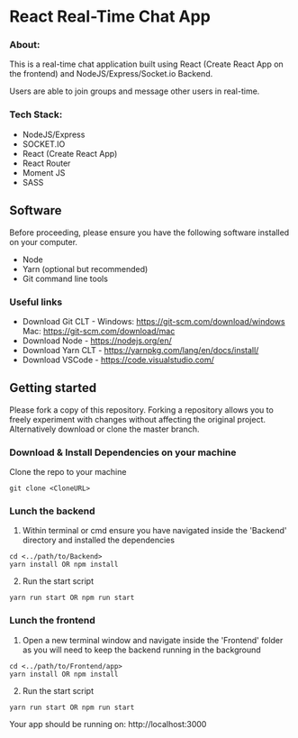 # React Real-Time Chat App

### About:

This is a real-time chat application built using React (Create React App on the frontend) and NodeJS/Express/Socket.io Backend.

Users are able to join groups and message other users in real-time.

### Tech Stack:

- NodeJS/Express
- SOCKET.IO
- React (Create React App)
- React Router
- Moment JS
- SASS

## Software

Before proceeding, please ensure you have the following software installed on your computer.

- Node
- Yarn (optional but recommended)
- Git command line tools

### Useful links

- Download Git CLT - Windows: https://git-scm.com/download/windows Mac: https://git-scm.com/download/mac
- Download Node - https://nodejs.org/en/
- Download Yarn CLT - https://yarnpkg.com/lang/en/docs/install/
- Download VSCode - https://code.visualstudio.com/

## Getting started

Please fork a copy of this repository. Forking a repository allows you to freely experiment with changes without affecting the original project. Alternatively download or clone the master branch.

### Download & Install Dependencies on your machine

Clone the repo to your machine

```
git clone <CloneURL>
```

### Lunch the backend

1. Within terminal or cmd ensure you have navigated inside the 'Backend' directory and installed the dependencies

```
cd <../path/to/Backend>
yarn install OR npm install
```

2. Run the start script

```
yarn run start OR npm run start
```

### Lunch the frontend

1. Open a new terminal window and navigate inside the 'Frontend' folder as you will need to keep the backend running in the background

```
cd <../path/to/Frontend/app>
yarn install OR npm install
```

2. Run the start script

```
yarn run start OR npm run start
```

Your app should be running on: http://localhost:3000
